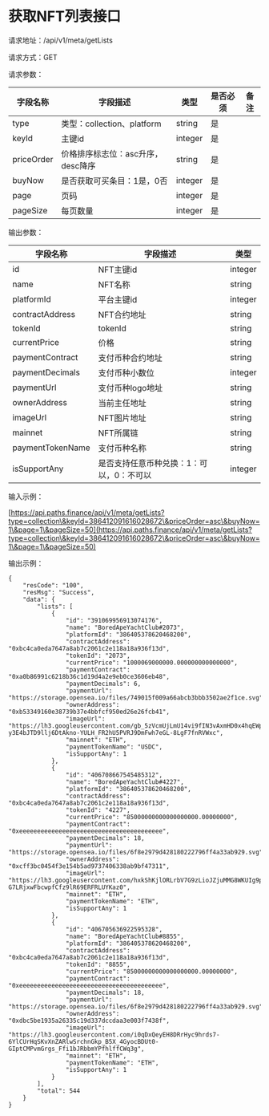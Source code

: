 # 获取NFT列表接口

请求地址：/api/v1/meta/getLists

请求方式：GET

请求参数：

| 字段名称       | 字段描述                   | 类型      | 是否必须 | 备注 |
| ---------- | ---------------------- | ------- | ---- | -- |
| type       | 类型：collection、platform | string  | 是    |    |
| keyId      | 主键id                   | integer | 是    |    |
| priceOrder | 价格排序标志位：asc升序，desc降序   | string  | 是    |    |
| buyNow     | 是否获取可买条目：1是，0否         | integer | 是    |    |
| page       | 页码                     | integer | 是    |    |
| pageSize   | 每页数量                   | integer | 是    |    |

输出参数：

| 字段名称             | 字段描述                  | 类型      |
| ---------------- | --------------------- | ------- |
| id               | NFT主键id               | integer |
| name             | NFT名称                 | string  |
| platformId       | 平台主键id                | integer |
| contractAddress  | NFT合约地址               | string  |
| tokenId          | tokenId               | string  |
| currentPrice     | 价格                    | string  |
| paymentContract  | 支付币种合约地址              | string  |
| paymentDecimals  | 支付币种小数位               | integer |
| paymentUrl       | 支付币种logo地址            | string  |
| ownerAddress     | 当前主任地址                | string  |
| imageUrl         | NFT图片地址               | string  |
| mainnet          | NFT所属链                | string  |
| paymentTokenName | 支付币种名称                | string  |
| isSupportAny     | 是否支持任意币种兑换：1：可以，0：不可以 | integer |

输入示例：

[https://api.paths.finance/api/v1/meta/getLists?type=collection\&keyId=386412091616028672\&priceOrder=asc\&buyNow=1\&page=1\&pageSize=50](https://api.paths.finance/api/v1/meta/getLists?type=collection\&keyId=386412091616028672\&priceOrder=asc\&buyNow=1\&page=1\&pageSize=50)

输出示例：

```
{
    "resCode": "100",
    "resMsg": "Success",
    "data": {
        "lists": [
            {
                "id": "391069956913074176",
                "name": "BoredApeYachtClub#2073",
                "platformId": "386405378620468200",
                "contractAddress": "0xbc4ca0eda7647a8ab7c2061c2e118a18a936f13d",
                "tokenId": "2073",
                "currentPrice": "1000069000000.000000000000000",
                "paymentContract": "0xa0b86991c6218b36c1d19d4a2e9eb0ce3606eb48",
                "paymentDecimals": 6,
                "paymentUrl": "https://storage.opensea.io/files/749015f009a66abcb3bbb3502ae2f1ce.svg",
                "ownerAddress": "0xb53349160e38739b37e4bbfcf950ed26e26fcb41",
                "imageUrl": "https://lh3.googleusercontent.com/gb_5zVcmUjLmU14vi9fIN3vAxmHD0x4hqEWpULXxULA8-y3E4bJTD9llj6DtAkno-YULH_FR2hU5PVRJ9DmFwh7eGL-8LgF7fnRVWxc",
                "mainnet": "ETH",
                "paymentTokenName": "USDC",
                "isSupportAny": 1
            },
            {
                "id": "406708667545485312",
                "name": "BoredApeYachtClub#4227",
                "platformId": "386405378620468200",
                "contractAddress": "0xbc4ca0eda7647a8ab7c2061c2e118a18a936f13d",
                "tokenId": "4227",
                "currentPrice": "85000000000000000000.00000000",
                "paymentContract": "0xeeeeeeeeeeeeeeeeeeeeeeeeeeeeeeeeeeeeeeee",
                "paymentDecimals": 18,
                "paymentUrl": "https://storage.opensea.io/files/6f8e2979d428180222796ff4a33ab929.svg",
                "ownerAddress": "0xcff3bc0454f3e154b5ad9737406338ab9bf47311",
                "imageUrl": "https://lh3.googleusercontent.com/hxkShKjlORLrbV7G9zLioJZjuMMG8WKUIg9p0Z7N_O2QOsxcxHOxQOrnQyXIMPibsMY4P8-G7LRjxwFbcwpfCfz9lR69ERFRLUYKaz0",
                "mainnet": "ETH",
                "paymentTokenName": "ETH",
                "isSupportAny": 1
            },
            {
                "id": "406705636922595328",
                "name": "BoredApeYachtClub#8855",
                "platformId": "386405378620468200",
                "contractAddress": "0xbc4ca0eda7647a8ab7c2061c2e118a18a936f13d",
                "tokenId": "8855",
                "currentPrice": "85000000000000000000.00000000",
                "paymentContract": "0xeeeeeeeeeeeeeeeeeeeeeeeeeeeeeeeeeeeeeeee",
                "paymentDecimals": 18,
                "paymentUrl": "https://storage.opensea.io/files/6f8e2979d428180222796ff4a33ab929.svg",
                "ownerAddress": "0xdbc5be1935a26335c19d337dccdaa3e003f7438f",
                "imageUrl": "https://lh3.googleusercontent.com/i0qDxQeyEH8DRrHyc9hrds7-6YlCUrHqSKvXnZARlwSrchnGkp_B5X_4GyocBDUt0-GIptCMPvmGrgs_Ffi1bJRbbmYPfhlffCWq3g",
                "mainnet": "ETH",
                "paymentTokenName": "ETH",
                "isSupportAny": 1
            }
        ],
        "total": 544
    }
}
```
